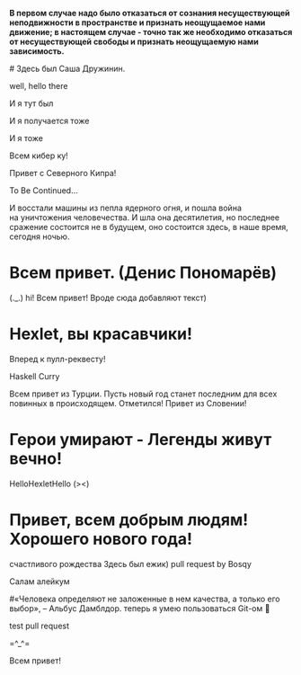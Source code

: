 <p><b>В первом случае надо было отказаться от сознания несуществующей неподвижности в пространстве и признать неощущаемое нами движение; в настоящем случае - точно так же необходимо отказаться от несуществующей свободы и признать неощущаемую нами зависимость.</b></p>
# Здесь был Саша Дружинин.

well, hello there

И я тут был

И я получается тоже

И я тоже

Всем кибер ку!

Привет с Северного Кипра!

To Be Continued...

И восстали машины из пепла ядерного огня, и пошла война на уничтожения человечества. И шла она десятилетия, но последнее сражение состоится не в будущем, оно состоится здесь, в наше время, сегодня ночью.

# Всем привет. (Денис Пономарёв)
(._.)
hi!
Всем привет! Вроде сюда добавляют текст)

# Hexlet, вы красавчики!
Вперед к пулл-реквесту!

Haskell Curry

Всем привет из Турции. Пусть новый год станет последним для всех повинных в происходящем.
Отметился!
Привет из Словении!

# Герои умирают - Легенды живут вечно!
HelloHexletHello
(><)


# Привет, всем добрым людям! Хорошего нового года!

счастливого рождества
Здесь был ежик)
pull request by Bosqy


Салам алейкум


#«Человека определяют не заложенные в нем качества, а только его выбор», – Альбус Дамблдор.
теперь я умею пользоваться Git-ом 🤪

test pull request

=^_^=

Всем привет!
